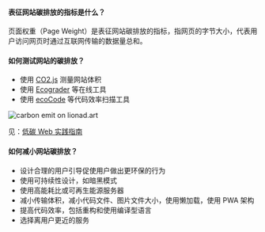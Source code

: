 


#### 表征网站碳排放的指标是什么？

页面权重（Page Weight）是表征网站碳排放的指标，指网页的字节大小，代表用户访问网页时通过互联网传输的数据量总和。
#### 如何测试网站的碳排放？

* 使用 [CO2.js](https://www.thegreenwebfoundation.org/co2-js/) 测量网站体积
* 使用 [Ecograder](https://ecograder.com/) 等在线工具
* 使用 [ecoCode](https://github.com/green-code-initiative/ecoCode) 等代码效率扫描工具

![carbon emit on lionad.art](https://mgear-image.oss-cn-shanghai.aliyuncs.com/image/other/20230813222748.png)

见：[低碳 Web 实践指南](https://read.readwise.io/new/read/01h7qk5024949xp5mhzkb6mmhr)
#### 如何减小网站碳排放？

* 设计合理的用户引导促使用户做出更环保的行为
* 使用可持续性设计，如暗黑模式
* 使用高能耗比或可再生能源服务器
* 减小传输体积，减小代码文件、图片文件大小，使用懒加载，使用 PWA 架构
* 提高代码效率，包括重构和使用编译型语言
* 选择离用户更近的服务


